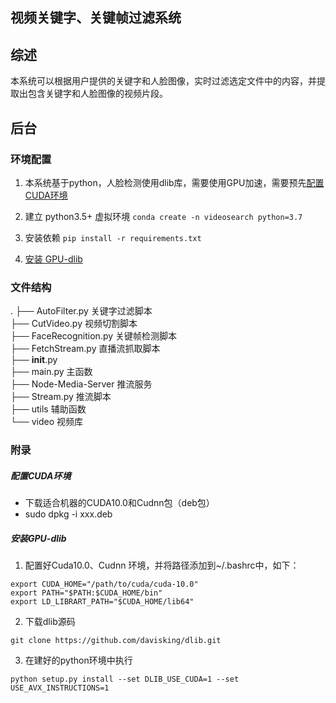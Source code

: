 ## 视频关键字、关键帧过滤系统

## 综述

本系统可以根据用户提供的关键字和人脸图像，实时过滤选定文件中的内容，并提取出包含关键字和人脸图像的视频片段。

## 后台

### 环境配置

1. 本系统基于python，人脸检测使用dlib库，需要使用GPU加速，需要预先[配置CUDA环境](#配置CUDA环境)

2. 建立 python3.5+ 虚拟环境 ```conda create -n videosearch python=3.7```

3. 安装依赖 ```pip install -r requirements.txt```

4. [安装 GPU-dlib](#安装GPU-dlib)

### 文件结构

.
├── AutoFilter.py                关键字过滤脚本  
├── CutVideo.py                视频切割脚本  
├── FaceRecognition.py    关键帧检测脚本  
├── FetchStream.py          直播流抓取脚本  
├── __init__.py  
├── main.py                       主函数  
├── Node-Media-Server    推流服务  
├── Stream.py                   推流脚本  
├── utils                             辅助函数  
└── video                           视频库   

### 附录

##### 配置CUDA环境

- 下载适合机器的CUDA10.0和Cudnn包（deb包）
- sudo dpkg -i xxx.deb

##### 安装GPU-dlib

1. 配置好Cuda10.0、Cudnn 环境，并将路径添加到~/.bashrc中，如下：

```shell
export CUDA_HOME="/path/to/cuda/cuda-10.0"
export PATH="$PATH:$CUDA_HOME/bin"
export LD_LIBRART_PATH="$CUDA_HOME/lib64"
```

2. 下载dlib源码

```shell
git clone https://github.com/davisking/dlib.git
```

3. 在建好的python环境中执行


```shell
python setup.py install --set DLIB_USE_CUDA=1 --set USE_AVX_INSTRUCTIONS=1
```